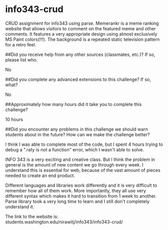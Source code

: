 # info343-crud

CRUD assignment for info343 using parse. Memerankr is a meme ranking website that allows visitors to comment on the featured meme and other comments. It features a very appropriate design using almost exclusively MS Paint colors(!!!). The background is a repeated static television pattern for a retro feel.

##Did you receive help from any other sources (classmates, etc.)? If so, please list who.

No

##Did you complete any advanced extensions to this challenge? If so, what?

No

##Approximately how many hours did it take you to complete this challenge?

10 hours

##Did you encounter any problems in this challenge we should warn students about in the future? How can we make the challenge better?

I think I was able to complete most of the code, but I spent 4 hours trying to debug a ".raty is not a function" error, which I wasn't able to solve.

INFO 343 is a very exciting and creative class. But I think the problem in general is the amount of new content we go through every week. I understand this is essential for web, because of the vast amount of pieces needed to create an end product.

Different languages and libraries work differently and it is very difficult to remember how all of them work. More importantly, they all use very different syntax which makes it hard to transition from 1 week to another. Parse library took a very long time to learn and I still don't completely understand it.

The link to the website is:
	students.washington.edu/nirawitj/info343/info343-crud/